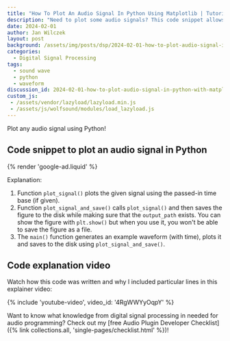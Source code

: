 ```yaml
---
title: "How To Plot An Audio Signal In Python Using Matplotlib | Tutorial For Beginners"
description: "Need to plot some audio signals? This code snippet allows you to easily plot any audio signal as a continuous waveform (+ explainer video)."
date: 2024-02-01
author: Jan Wilczek
layout: post
background: /assets/img/posts/dsp/2024-02-01-how-to-plot-audio-signal-in-python-with-matplotlib/Thumbnail.webp
categories:
  - Digital Signal Processing
tags:
  - sound wave
  - python
  - waveform
discussion_id: 2024-02-01-how-to-plot-audio-signal-in-python-with-matplotlib
custom_js:
 - /assets/vendor/lazyload/lazyload.min.js
 - /assets/js/wolfsound/modules/load_lazyload.js
---
```

Plot any audio signal using Python!

## Code snippet to plot an audio signal in Python

<script src="https://gist.github.com/JanWilczek/ccda1ea11a4288780548a4977b413d29.js"></script>

{% render 'google-ad.liquid' %}

Explanation:

1. Function `plot_signal()` plots the given signal using the passed-in time base (if given).
2. Function `plot_signal_and_save()` calls `plot_signal()` and then saves the figure to the disk while making sure that the `output_path` exists. You can show the figure with `plt.show()` but when you use it, you won't be able to save the figure as a file.
3. The `main()` function generates an example waveform (with time), plots it and saves to the disk using `plot_signal_and_save()`.

## Code explanation video

Watch how this code was written and why I included particular lines in this explainer video:

{% include 'youtube-video', video_id: '4RgWWYyOqpY' %}

Want to know what knowledge from digital signal processing in needed for audio programming? Check out my [free Audio Plugin Developer Checklist]({% link collections.all, 'single-pages/checklist.html' %})!
